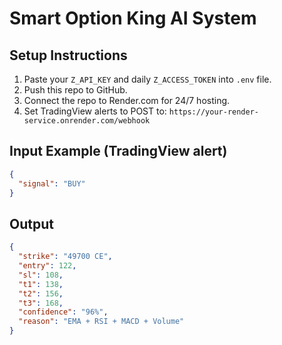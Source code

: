 
# Smart Option King AI System

## Setup Instructions

1. Paste your `Z_API_KEY` and daily `Z_ACCESS_TOKEN` into `.env` file.
2. Push this repo to GitHub.
3. Connect the repo to Render.com for 24/7 hosting.
4. Set TradingView alerts to POST to:
   `https://your-render-service.onrender.com/webhook`

## Input Example (TradingView alert)

```json
{
  "signal": "BUY"
}
```

## Output

```json
{
  "strike": "49700 CE",
  "entry": 122,
  "sl": 108,
  "t1": 138,
  "t2": 156,
  "t3": 168,
  "confidence": "96%",
  "reason": "EMA + RSI + MACD + Volume"
}
```

